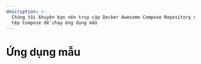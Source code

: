 ```yaml
---
description: >-
  Chúng tôi khuyên bạn nên truy cập Docker Awesome Compose Repository để tìm các
  tệp Compose để chạy ứng dụng mẫu
---
```


# Ứng dụng mẫu

